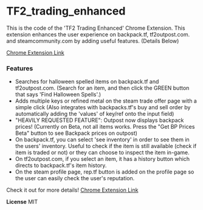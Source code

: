 # TF2_trading_enhanced
This is the code of the 'TF2 Trading Enhanced' Chrome Extension. 
This extension enhances the user experience on backpack.tf, tf2outpost.com. and steamcommunity.com by adding useful features. (Details Below)

[Chrome Extension Link](https://chrome.google.com/webstore/detail/tf2-trading-enhanced/ceplnfffelfmoahckkalagpmipjfcncc)

### Features
- Searches for halloween spelled items on backpack.tf and tf2outpost.com. (Search for an item, and then click the GREEN button that says 'Find Halloween Spells'.)
- Adds multiple keys or refined metal on the steam trade offer page with a simple click (Also integrates with backpacks.tf's buy and sell order by automatically adding the 'values' of key/ref onto the input field)
- "HEAVILY REQUESTED FEATURE": Outpost now displays backpack prices! (Currently on Beta, not all items works. Press the "Get BP Prices Beta" button to see Backpack prices on outpost)
- On backpack.tf, you can select 'see inventory' in order to see them in the users' inventory. Useful to check if the item is still available (check if item is traded or not) or they can choose to inspect the item in-game.
- On tf2outpost.com, if you select an item, it has a history button which directs to backpack.tf's item history.
- On the steam profile page, rep.tf button is added on the profile page so the user can easily check the user's reputation.

Check it out for more details! [Chrome Extension Link](https://chrome.google.com/webstore/detail/tf2-trading-enhanced/ceplnfffelfmoahckkalagpmipjfcncc)

**License**
MIT
